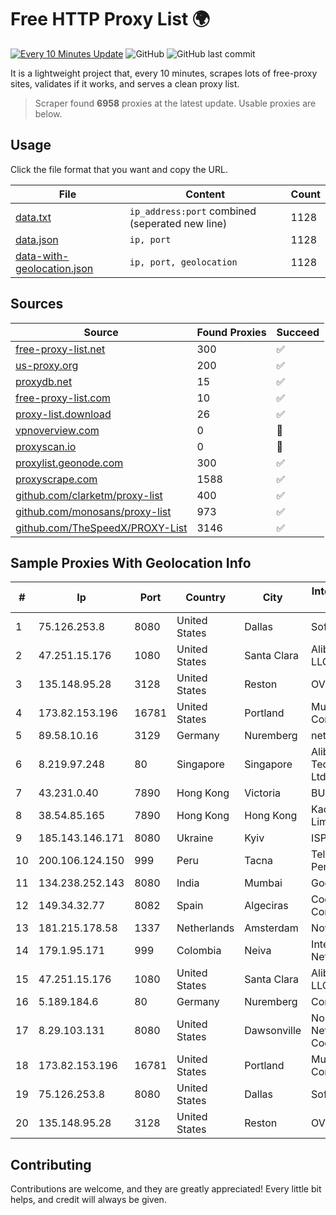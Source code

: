 
# Free HTTP Proxy List 🌍

[![Every 10 Minutes Update](https://github.com/mertguvencli/http-proxy-list/actions/workflows/main.yml/badge.svg?branch=main)](https://github.com/mertguvencli/http-proxy-list/actions/workflows/main.yml)
![GitHub](https://img.shields.io/github/license/mertguvencli/http-proxy-list)
![GitHub last commit](https://img.shields.io/github/last-commit/mertguvencli/http-proxy-list)

It is a lightweight project that, every 10 minutes, scrapes lots of free-proxy sites, validates if it works, and serves a clean proxy list.


> Scraper found **6958** proxies at the latest update. Usable proxies are below.

## Usage

Click the file format that you want and copy the URL.


|File|Content|Count|
|----|-------|-----|
|[data.txt](https://raw.githubusercontent.com/mertguvencli/http-proxy-list/main/proxy-list/data.txt)|`ip_address:port` combined (seperated new line)|1128|
|[data.json](https://raw.githubusercontent.com/mertguvencli/http-proxy-list/main/proxy-list/data.json)|`ip, port`|1128|
|[data-with-geolocation.json](https://raw.githubusercontent.com/mertguvencli/http-proxy-list/main/proxy-list/data-with-geolocation.json)|`ip, port, geolocation`|1128|

## Sources

|Source|Found Proxies|Succeed|
|------|-------------|-------|
|[free-proxy-list.net](https://free-proxy-list.net)|300|✅|
|[us-proxy.org](https://www.us-proxy.org)|200|✅|
|[proxydb.net](http://proxydb.net)|15|✅|
|[free-proxy-list.com](https://free-proxy-list.com/?page=&port=&type%5B%5D=http&type%5B%5D=https&up_time=0&search=Search)|10|✅|
|[proxy-list.download](https://www.proxy-list.download/HTTP)|26|✅|
|[vpnoverview.com](https://vpnoverview.com/privacy/anonymous-browsing/free-proxy-servers)|0|🚫|
|[proxyscan.io](https://www.proxyscan.io)|0|🚫|
|[proxylist.geonode.com](https://proxylist.geonode.com/api/proxy-list?limit=300&page=1&sort_by=lastChecked&sort_type=desc&protocols=http,https)|300|✅|
|[proxyscrape.com](https://api.proxyscrape.com/v2/?request=displayproxies&protocol=http&timeout=10000&country=all&ssl=all&anonymity=all)|1588|✅|
|[github.com/clarketm/proxy-list](https://raw.githubusercontent.com/clarketm/proxy-list/master/proxy-list-raw.txt)|400|✅|
|[github.com/monosans/proxy-list](https://raw.githubusercontent.com/monosans/proxy-list/main/proxies/http.txt)|973|✅|
|[github.com/TheSpeedX/PROXY-List](https://raw.githubusercontent.com/TheSpeedX/PROXY-List/master/http.txt)|3146|✅|


## Sample Proxies With Geolocation Info

|#|Ip|Port|Country|City|Internet Service Provider|
|-|--|----|-------|----|-------------------------|
|1|75.126.253.8|8080|United States|Dallas|SoftLayer|
|2|47.251.15.176|1080|United States|Santa Clara|Alibaba.com LLC|
|3|135.148.95.28|3128|United States|Reston|OVH SAS|
|4|173.82.153.196|16781|United States|Portland|Multacom Corporation|
|5|89.58.10.16|3129|Germany|Nuremberg|netcup GmbH|
|6|8.219.97.248|80|Singapore|Singapore|Alibaba (US) Technology Co., Ltd.|
|7|43.231.0.40|7890|Hong Kong|Victoria|BUILDCLOUD|
|8|38.54.85.165|7890|Hong Kong|Hong Kong|Kaopu Cloud HK Limited|
|9|185.143.146.171|8080|Ukraine|Kyiv|ISP UTELS|
|10|200.106.124.150|999|Peru|Tacna|Telefonica del Peru|
|11|134.238.252.143|8080|India|Mumbai|Google LLC|
|12|149.34.32.77|8082|Spain|Algeciras|Cogent Communications|
|13|181.215.178.58|1337|Netherlands|Amsterdam|NovoServe B.V.|
|14|179.1.95.171|999|Colombia|Neiva|InterNexa Global Network|
|15|47.251.15.176|1080|United States|Santa Clara|Alibaba.com LLC|
|16|5.189.184.6|80|Germany|Nuremberg|Contabo GmbH|
|17|8.29.103.131|8080|United States|Dawsonville|North Georgia Network Cooperative, Inc|
|18|173.82.153.196|16781|United States|Portland|Multacom Corporation|
|19|75.126.253.8|8080|United States|Dallas|SoftLayer|
|20|135.148.95.28|3128|United States|Reston|OVH SAS|



## Contributing

Contributions are welcome, and they are greatly appreciated! Every
little bit helps, and credit will always be given.

